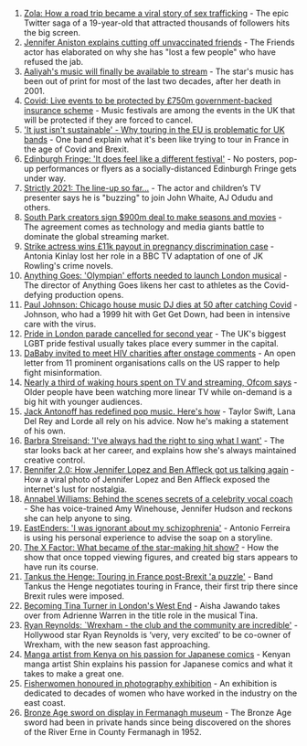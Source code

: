 1. [Zola: How a road trip became a viral story of sex trafficking](https://www.bbc.co.uk/news/entertainment-arts-58016738) - The epic Twitter saga of a 19-year-old that attracted thousands of followers hits the big screen.
2. [Jennifer Aniston explains cutting off unvaccinated friends](https://www.bbc.co.uk/news/entertainment-arts-58112957) - The Friends actor has elaborated on why she has "lost a few people" who have refused the jab.
3. [Aaliyah's music will finally be available to stream](https://www.bbc.co.uk/news/entertainment-arts-58113119) - The star's music has been out of print for most of the last two decades, after her death in 2001.
4. [Covid: Live events to be protected by £750m government-backed insurance scheme](https://www.bbc.co.uk/news/entertainment-arts-58103249) - Music festivals are among the events in the UK that will be protected if they are forced to cancel.
5. ['It just isn't sustainable' - Why touring in the EU is problematic for UK bands](https://www.bbc.co.uk/news/entertainment-arts-58006647) - One band explain what it's been like trying to tour in France in the age of Covid and Brexit.
6. [Edinburgh Fringe: 'It does feel like a different festival'](https://www.bbc.co.uk/news/uk-scotland-edinburgh-east-fife-58114299) - No posters, pop-up performances or flyers as a socially-distanced Edinburgh Fringe gets under way.
7. [Strictly 2021: The line-up so far...](https://www.bbc.co.uk/news/entertainment-arts-58089932) - The actor and children’s TV presenter says he is "buzzing" to join John Whaite, AJ Odudu and others.
8. [South Park creators sign $900m deal to make seasons and movies](https://www.bbc.co.uk/news/business-58109993) - The agreement comes as technology and media giants battle to dominate the global streaming market.
9. [Strike actress wins £11k payout in pregnancy discrimination case](https://www.bbc.co.uk/news/entertainment-arts-58100574) - Antonia Kinlay lost her role in a BBC TV adaptation of one of JK Rowling's crime novels.
10. [Anything Goes: 'Olympian' efforts needed to launch London musical](https://www.bbc.co.uk/news/entertainment-arts-58005674) - The director of Anything Goes likens her cast to athletes as the Covid-defying production opens.
11. [Paul Johnson: Chicago house music DJ dies at 50 after catching Covid](https://www.bbc.co.uk/news/entertainment-arts-58100006) - Johnson, who had a 1999 hit with Get Get Down, had been in intensive care with the virus.
12. [Pride in London parade cancelled for second year](https://www.bbc.co.uk/news/uk-england-london-58112895) - The UK's biggest LGBT pride festival usually takes place every summer in the capital.
13. [DaBaby invited to meet HIV charities after onstage comments](https://www.bbc.co.uk/news/newsbeat-58100624) - An open letter from 11 prominent organisations calls on the US rapper to help fight misinformation.
14. [Nearly a third of waking hours spent on TV and streaming, Ofcom says](https://www.bbc.co.uk/news/technology-58086629) - Older people have been watching more linear TV while on-demand is a big hit with younger audiences.
15. [Jack Antonoff has redefined pop music. Here's how](https://www.bbc.co.uk/news/entertainment-arts-58085468) - Taylor Swift, Lana Del Rey and Lorde all rely on his advice. Now he's making a statement of his own.
16. [Barbra Streisand: 'I've always had the right to sing what I want'](https://www.bbc.co.uk/news/entertainment-arts-58056164) - The star looks back at her career, and explains how she's always maintained creative control.
17. [Bennifer 2.0: How Jennifer Lopez and Ben Affleck got us talking again](https://www.bbc.co.uk/news/entertainment-arts-58030649) - How a viral photo of Jennifer Lopez and Ben Affleck exposed the internet's lust for nostalgia.
18. [Annabel Williams: Behind the scenes secrets of a celebrity vocal coach](https://www.bbc.co.uk/news/newsbeat-57992447) - She has voice-trained Amy Winehouse, Jennifer Hudson and reckons she can help anyone to sing.
19. [EastEnders: 'I was ignorant about my schizophrenia'](https://www.bbc.co.uk/news/newsbeat-57986350) - Antonio Ferreira is using his personal experience to advise the soap on a storyline.
20. [The X Factor: What became of the star-making hit show?](https://www.bbc.co.uk/news/entertainment-arts-58024286) - How the show that once topped viewing figures, and created big stars appears to have run its course.
21. [Tankus the Henge: Touring in France post-Brexit 'a puzzle'](https://www.bbc.co.uk/news/entertainment-arts-58063110) - Band Tankus the Henge negotiates touring in France, their first trip there since Brexit rules were imposed.
22. [Becoming Tina Turner in London's West End](https://www.bbc.co.uk/news/entertainment-arts-58017932) - Aisha Jawando takes over from Adrienne Warren in the title role in the musical Tina.
23. [Ryan Reynolds: `Wrexham - the club and the community are incredible'](https://www.bbc.co.uk/sport/av/football/58108958) - Hollywood star Ryan Reynolds is ‘very, very excited’ to be co-owner of Wrexham, with the new season fast approaching.
24. [Manga artist from Kenya on his passion for Japanese comics](https://www.bbc.co.uk/news/world-africa-58105542) - Kenyan manga artist Shin explains his passion for Japanese comics and what it takes to make a great one.
25. [Fisherwomen honoured in photography exhibition](https://www.bbc.co.uk/news/uk-england-norfolk-58077623) - An exhibition is dedicated to decades of women who have worked in the industry on the east coast.
26. [Bronze Age sword on display in Fermanagh museum](https://www.bbc.co.uk/news/uk-northern-ireland-58093268) - The Bronze Age sword had been in private hands since being discovered on the shores of the River Erne in County Fermanagh in 1952.
